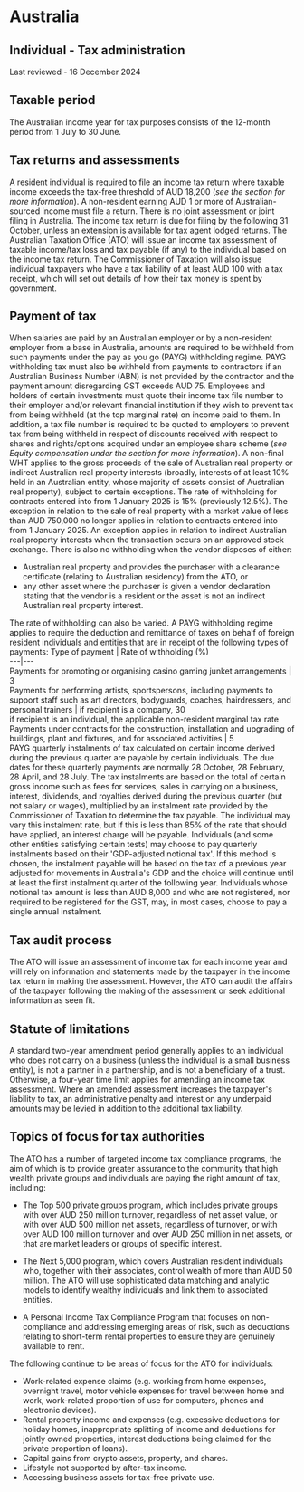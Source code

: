 # Australia
## Individual - Tax administration
Last reviewed - 16 December 2024
## Taxable period
The Australian income year for tax purposes consists of the 12-month period from 1 July to 30 June.
## Tax returns and assessments
A resident individual is required to file an income tax return where taxable income exceeds the tax-free threshold of AUD 18,200 (_see the section for more information_). A non-resident earning AUD 1 or more of Australian-sourced income must file a return. There is no joint assessment or joint filing in Australia.
The income tax return is due for filing by the following 31 October, unless an extension is available for tax agent lodged returns.
The Australian Taxation Office (ATO) will issue an income tax assessment of taxable income/tax loss and tax payable (if any) to the individual based on the income tax return. The Commissioner of Taxation will also issue individual taxpayers who have a tax liability of at least AUD 100 with a tax receipt, which will set out details of how their tax money is spent by government.
## Payment of tax
When salaries are paid by an Australian employer or by a non-resident employer from a base in Australia, amounts are required to be withheld from such payments under the pay as you go (PAYG) withholding regime. PAYG withholding tax must also be withheld from payments to contractors if an Australian Business Number (ABN) is not provided by the contractor and the payment amount disregarding GST exceeds AUD 75.
Employees and holders of certain investments must quote their income tax file number to their employer and/or relevant financial institution if they wish to prevent tax from being withheld (at the top marginal rate) on income paid to them. In addition, a tax file number is required to be quoted to employers to prevent tax from being withheld in respect of discounts received with respect to shares and rights/options acquired under an employee share scheme (_see Equity compensation under the section for more information_).
A non-final WHT applies to the gross proceeds of the sale of Australian real property or indirect Australian real property interests (broadly, interests of at least 10% held in an Australian entity, whose majority of assets consist of Australian real property), subject to certain exceptions. The rate of withholding for contracts entered into from 1 January 2025 is 15% (previously 12.5%). The exception in relation to the sale of real property with a market value of less than AUD 750,000 no longer applies in relation to contracts entered into from 1 January 2025. An exception applies in relation to indirect Australian real property interests when the transaction occurs on an approved stock exchange. There is also no withholding when the vendor disposes of either:
  * Australian real property and provides the purchaser with a clearance certificate (relating to Australian residency) from the ATO, or
  * any other asset where the purchaser is given a vendor declaration stating that the vendor is a resident or the asset is not an indirect Australian real property interest.


The rate of withholding can also be varied.
A PAYG withholding regime applies to require the deduction and remittance of taxes on behalf of foreign resident individuals and entities that are in receipt of the following types of payments:
Type of payment | Rate of withholding (%)  
---|---  
Payments for promoting or organising casino gaming junket arrangements | 3  
Payments for performing artists, sportspersons, including payments to support staff such as art directors, bodyguards, coaches, hairdressers, and personal trainers | if recipient is a company, 30  
if recipient is an individual, the applicable non-resident marginal tax rate  
Payments under contracts for the construction, installation and upgrading of buildings, plant and fixtures, and for associated activities | 5  
PAYG quarterly instalments of tax calculated on certain income derived during the previous quarter are payable by certain individuals. The due dates for these quarterly payments are normally 28 October, 28 February, 28 April, and 28 July.
The tax instalments are based on the total of certain gross income such as fees for services, sales in carrying on a business, interest, dividends, and royalties derived during the previous quarter (but not salary or wages), multiplied by an instalment rate provided by the Commissioner of Taxation to determine the tax payable. The individual may vary this instalment rate, but if this is less than 85% of the rate that should have applied, an interest charge will be payable. Individuals (and some other entities satisfying certain tests) may choose to pay quarterly instalments based on their 'GDP-adjusted notional tax'. If this method is chosen, the instalment payable will be based on the tax of a previous year adjusted for movements in Australia's GDP and the choice will continue until at least the first instalment quarter of the following year. Individuals whose notional tax amount is less than AUD 8,000 and who are not registered, nor required to be registered for the GST, may, in most cases, choose to pay a single annual instalment.
## Tax audit process
The ATO will issue an assessment of income tax for each income year and will rely on information and statements made by the taxpayer in the income tax return in making the assessment. However, the ATO can audit the affairs of the taxpayer following the making of the assessment or seek additional information as seen fit.
## Statute of limitations
A standard two-year amendment period generally applies to an individual who does not carry on a business (unless the individual is a small business entity), is not a partner in a partnership, and is not a beneficiary of a trust. Otherwise, a four-year time limit applies for amending an income tax assessment. Where an amended assessment increases the taxpayer's liability to tax, an administrative penalty and interest on any underpaid amounts may be levied in addition to the additional tax liability.
## Topics of focus for tax authorities
The ATO has a number of targeted income tax compliance programs, the aim of which is to provide greater assurance to the community that high wealth private groups and individuals are paying the right amount of tax, including:
  * The Top 500 private groups program, which includes private groups with over AUD 250 million turnover, regardless of net asset value, or with over AUD 500 million net assets, regardless of turnover, or with over AUD 100 million turnover and over AUD 250 million in net assets, or that are market leaders or groups of specific interest.


  * The Next 5,000 program, which covers Australian resident individuals who, together with their associates, control wealth of more than AUD 50 million. The ATO will use sophisticated data matching and analytic models to identify wealthy individuals and link them to associated entities.


  * A Personal Income Tax Compliance Program that focuses on non-compliance and addressing emerging areas of risk, such as deductions relating to short-term rental properties to ensure they are genuinely available to rent.


The following continue to be areas of focus for the ATO for individuals:
  * Work-related expense claims (e.g. working from home expenses, overnight travel, motor vehicle expenses for travel between home and work, work-related proportion of use for computers, phones and electronic devices).
  * Rental property income and expenses (e.g. excessive deductions for holiday homes, inappropriate splitting of income and deductions for jointly owned properties, interest deductions being claimed for the private proportion of loans).
  * Capital gains from crypto assets, property, and shares.
  * Lifestyle not supported by after-tax income.
  * Accessing business assets for tax-free private use.


